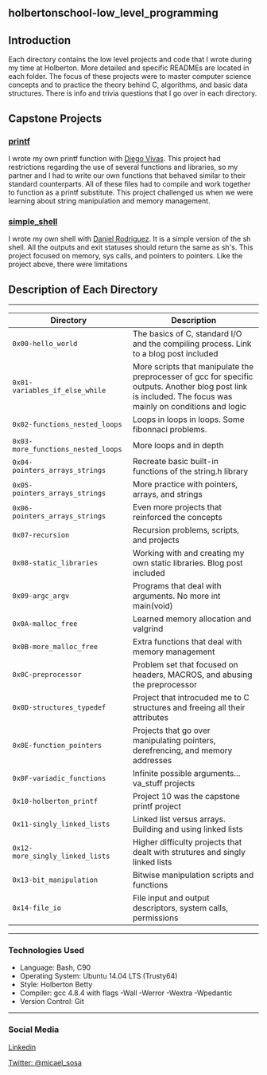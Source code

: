 <!DOCTYPE html>
<html lang="en">
	<body>
			<article>
				<h1>
					holbertonschool-low_level_programming
				</h1>
				<h2>
					Introduction
				</h2>
				<p>Each directory contains the low level projects and code that I wrote during my time at Holberton. More detailed and specific READMEs are located in each folder. The focus of these projects were to master computer science concepts and to practice the theory behind C, algorithms, and basic data structures. There is info and trivia questions that I go over in each directory.</p>
				<h2>
					Capstone Projects
				</h2>
				<h3>
					<a href="https://github.com/mikesosa/printf">printf</a>
				</h3>
				<p>I wrote my own printf function with <a href="https://twitter.com/rdiegovivas" rel="nofollow">Diego Vivas</a>. This project had restrictions regarding the use of several functions and libraries, so my partner and I had to write our own functions that behaved similar to their standard counterparts. All of these files had to compile and work together to function as a printf substitute. This project challenged us when we were learning about string manipulation and memory management.</p>
				<h3>
					<a href="https://github.com/mikesosa/simple_shell">simple_shell</a>
				</h3>
				<p>I wrote my own shell with <a href="https://twitter.com/Dr2d4">Daniel Rodriguez</a>. It is a simple version of the sh shell. All the outputs and exit statuses should return the same as sh's. This project focused on memory, sys calls, and pointers to pointers. Like the project above, there were limitations</p>
				<h2>
					Description of Each Directory
				</h2>
				<hr>
				<table>
					<thead>
						<tr>
							<th>Directory</th>
							<th>Description</th>
						</tr>
					</thead>
					<tbody>
						<tr>
							<td><code>0x00-hello_world</code></td>
							<td>The basics of C, standard I/O and the compiling process. Link to a blog post included</td>
						</tr>
						<tr>
							<td><code>0x01-variables_if_else_while</code></td>
							<td>More scripts that manipulate the preprocesser of gcc for specific outputs. Another blog post link is included. The focus was mainly on conditions and logic</td>
						</tr>
						<tr>
							<td><code>0x02-functions_nested_loops</code></td>
							<td>Loops in loops in loops. Some fibonnaci problems.</td>
						</tr>
						<tr>
							<td><code>0x03-more_functions_nested_loops</code></td>
							<td>More loops and in depth</td>
						</tr>
						<tr>
							<td><code>0x04-pointers_arrays_strings</code></td>
							<td>Recreate basic built-in functions of the string.h library</td>
						</tr>
						<tr>
							<td><code>0x05-pointers_arrays_strings</code></td>
							<td>More practice with pointers, arrays, and strings</td>
						</tr>
						<tr>
							<td><code>0x06-pointers_arrays_strings</code></td>
							<td>Even more projects that reinforced the concepts</td>
						</tr>
						<tr>
							<td><code>0x07-recursion</code></td>
							<td>Recursion problems, scripts, and projects</td>
						</tr>
						<tr>
							<td><code>0x08-static_libraries</code></td>
							<td>Working with and creating my own static libraries. Blog post included</td>
						</tr>
						<tr>
							<td><code>0x09-argc_argv</code></td>
							<td>Programs that deal with arguments. No more int main(void)</td>
						</tr>
						<tr>
							<td><code>0x0A-malloc_free</code></td>
							<td>Learned memory allocation and valgrind</td>
						</tr>
						<tr>
							<td><code>0x0B-more_malloc_free</code></td>
							<td>Extra functions that deal with memory management</td>
						</tr>
						<tr>
							<td><code>0x0C-preprocessor</code></td>
							<td>Problem set that focused on headers, MACROS, and abusing the preprocessor</td>
						</tr>
						<tr>
							<td><code>0x0D-structures_typedef</code></td>
							<td>Project that introcuded me to C structures and freeing all their attributes</td>
						</tr>
						<tr>
							<td><code>0x0E-function_pointers</code></td>
							<td>Projects that go over manipulating pointers, derefrencing, and memory addresses</td>
						</tr>
						<tr>
							<td><code>0x0F-variadic_functions</code></td>
							<td>Infinite possible arguments... va_stuff projects</td>
						</tr>
						<tr>
							<td><code>0x10-holberton_printf</code></td>
							<td>Project 10 was the capstone printf project</td>
						</tr>
						<tr>
							<td><code>0x11-singly_linked_lists</code></td>
							<td>Linked list versus arrays. Building and using linked lists</td>
						</tr>
						<tr>
							<td><code>0x12-more_singly_linked_lists</code></td>
							<td>Higher difficulty projects that dealt with strutures and singly linked lists</td>
						</tr>
						<tr>
							<td><code>0x13-bit_manipulation</code></td>
							<td>Bitwise manipulation scripts and functions</td>
						</tr>
						<tr>
							<td><code>0x14-file_io</code></td>
							<td>File input and output descriptors, system calls, permissions</td>
						</tr>
					</tbody>
				</table>
				<hr>
				<h3>
					Technologies Used
				</h3>
				<ul>
					<li>Language: Bash, C90</li>
					<li>Operating System: Ubuntu 14.04 LTS (Trusty64)</li>
					<li>Style: Holberton Betty</li>
					<li>Compiler: gcc 4.8.4 with flags -Wall -Werror -Wextra -Wpedantic</li>
					<li>Version Control: Git</li>
				</ul>
				<hr>
				<h3>
					Social Media
				</h3>
				<p><a href="https://www.linkedin.com/in/michael-sosa/" rel="nofollow">Linkedin</a></p>
				<p><a href="https://twitter.com/micael_sosa" rel="nofollow">Twitter: @micael_sosa</a></p>
			</article>
	</body>
</html>
